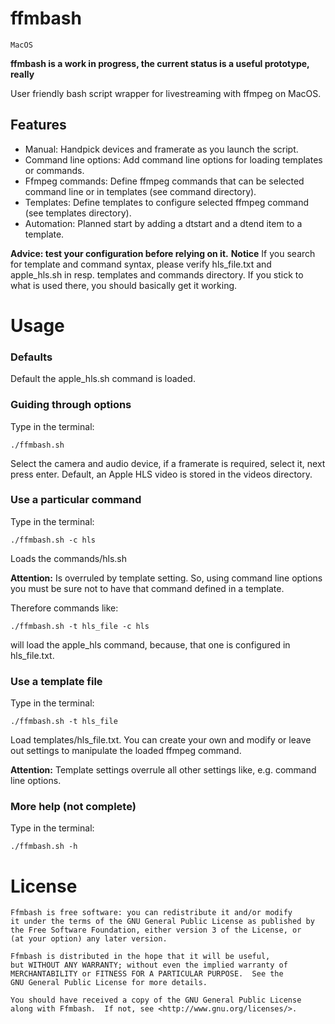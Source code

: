 # ffmbash
```MacOS```

**ffmbash is a work in progress, the current status is a useful prototype, really**

User friendly bash script wrapper for livestreaming with ffmpeg on MacOS.

## Features
- Manual: Handpick devices and framerate as you launch the script.
- Command line options: Add command line options for loading templates or commands.
- Ffmpeg commands: Define ffmpeg commands that can be selected command line or in templates (see command directory).
- Templates: Define templates to configure selected ffmpeg command (see templates directory).
- Automation: Planned start by adding a dtstart and a dtend item to a template.

**Advice: test your configuration before relying on it.**
**Notice**
If you search for template and command syntax, please verify hls_file.txt and apple_hls.sh in resp. templates and commands directory. If you stick to what is used there, you should basically get it working.

# Usage

### Defaults

Default the apple_hls.sh command is loaded.

### Guiding through options

Type in the terminal:
```
./ffmbash.sh
```
Select the camera and audio device, if a framerate is required, select it, next press enter. Default, an Apple HLS video is stored in the videos directory.


### Use a particular command

Type in the terminal:

```
./ffmbash.sh -c hls
```
Loads the commands/hls.sh

**Attention:** Is overruled by template setting. So, using command line options you must be sure not to have that command defined in a template.

Therefore commands like:

```
./ffmbash.sh -t hls_file -c hls
```

will load the apple_hls command, because, that one is configured in hls_file.txt.


### Use a template file

Type in the terminal:

```
./ffmbash.sh -t hls_file
```
Load templates/hls_file.txt. You can create your own and modify or leave out settings to manipulate the loaded ffmpeg command.

**Attention:** Template settings overrule all other settings like, e.g. command line options.

### More help (not complete)

Type in the terminal:
```
./ffmbash.sh -h
```


# License
```
Ffmbash is free software: you can redistribute it and/or modify
it under the terms of the GNU General Public License as published by
the Free Software Foundation, either version 3 of the License, or
(at your option) any later version.

Ffmbash is distributed in the hope that it will be useful,
but WITHOUT ANY WARRANTY; without even the implied warranty of
MERCHANTABILITY or FITNESS FOR A PARTICULAR PURPOSE.  See the
GNU General Public License for more details.

You should have received a copy of the GNU General Public License
along with Ffmbash.  If not, see <http://www.gnu.org/licenses/>.
```

